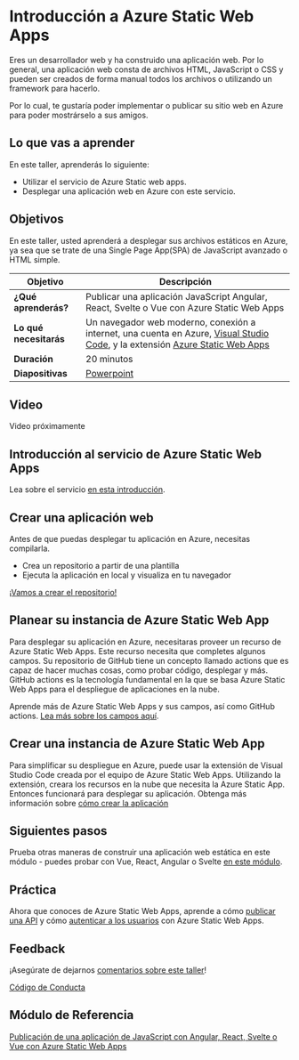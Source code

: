 # Introducción a Azure Static Web Apps

Eres un desarrollador web y ha construido una aplicación web. Por lo general, una aplicación web consta de archivos HTML, JavaScript o CSS y pueden ser creados de forma manual todos los archivos o utilizando un framework para hacerlo.

Por lo cual, te gustaría poder implementar o publicar su sitio web en Azure para poder mostrárselo a sus amigos.

## Lo que vas a aprender

En este taller, aprenderás lo siguiente:

- Utilizar el servicio de Azure Static web apps.
- Desplegar una aplicación web en Azure con este servicio.

## Objetivos

En este taller, usted aprenderá a desplegar sus archivos estáticos en Azure, ya sea que se trate de una Single Page App(SPA) de JavaScript avanzado o HTML simple.

| **Objetivo** | Descripción |
| ------------ | ----------- |
| **¿Qué aprenderás?** | Publicar una aplicación JavaScript Angular, React, Svelte o Vue con Azure Static Web Apps |
| **Lo qué necesitarás** | Un navegador web moderno, conexión a internet, una cuenta en Azure, [Visual Studio Code](https://code.visualstudio.com/?WT.mc_id=academic-56895-chnoring), y la extensión [Azure Static Web Apps](https://marketplace.visualstudio.com/items?itemName=ms-azuretools.vscode-azurestaticwebapps&WT.mc_id=academic-56895-chnoring) |
| **Duración** | 20 minutos |
| **Diapositivas** | [Powerpoint](../../slides.pptx) |

## Video

Video próximamente

## Introducción al servicio de Azure Static Web Apps

Lea sobre el servicio [en esta introducción](https://docs.microsoft.com/es-mx/learn/modules/publish-app-service-static-web-app-api/1-introduction?pivots=angular&WT.mc_id=academic-56895-chnoring).

## Crear una aplicación web

Antes de que puedas desplegar tu aplicación en Azure, necesitas compilarla.

- Crea un repositorio a partir de una plantilla
- Ejecuta la aplicación en local y visualiza en tu navegador

[¡Vamos a crear el repositorio!](https://docs.microsoft.com/es-mx/learn/modules/publish-app-service-static-web-app-api/2-exercise-get-started?pivots=angular&WT.mc_id=academic-56895-chnoring)

## Planear su instancia de Azure Static Web App

Para desplegar su aplicación en Azure, necesitaras proveer un recurso de Azure Static Web Apps. Este recurso necesita que completes algunos campos. Su repositorio de GitHub tiene un concepto llamado actions que es capaz de hacer muchas cosas, como probar código, desplegar y más. GitHub actions es la tecnología fundamental en la que se basa Azure Static Web Apps para el despliegue de aplicaciones en la nube.

Aprende más de Azure Static Web Apps y sus campos, así como GitHub actions. [Lea más sobre los campos aquí](https://docs.microsoft.com/es-mx/learn/modules/publish-app-service-static-web-app-api/3-static-web-apps?pivots=angular&WT.mc_id=academic-56895-chnoring).

## Crear una instancia de Azure Static Web App

Para simplificar su despliegue en Azure, puede usar la extensión de Visual Studio Code creada por el equipo de Azure Static Web Apps. Utilizando la extensión, creara los recursos en la nube que necesita la Azure Static App. Entonces funcionará para desplegar su aplicación. Obtenga más información sobre [cómo crear la aplicación](https://docs.microsoft.com/es-mx/learn/modules/publish-app-service-static-web-app-api/4-exercise-static-web-apps?pivots=angular&WT.mc_id=academic-56895-chnoring)

## Siguientes pasos

Prueba otras maneras de construir una aplicación web estática en este módulo - puedes probar con Vue, React, Angular o Svelte [en este módulo](https://docs.microsoft.com/es-mx/learn/modules/publish-app-service-static-web-app-api/?WT.mc_id=academic-56895-chnoring).

## Práctica

Ahora que conoces de Azure Static Web Apps, aprende a cómo [publicar una API](https://docs.microsoft.com/es-mx/learn/modules/publish-static-web-app-api-preview-url/?WT.mc_id=academic-56895-chnoring) y cómo [autenticar a los usuarios](https://docs.microsoft.com/es-mx/learn/modules/publish-static-web-app-authentication/?WT.mc_id=academic-56895-chnoring) con Azure Static Web Apps.

## Feedback

¡Asegúrate de dejarnos [comentarios sobre este taller](https://forms.office.com/r/MdhJWMZthR)!

[Código de Conducta](../../../../CODE_OF_CONDUCT.md)

## Módulo de Referencia

[Publicación de una aplicación de JavaScript con Angular, React, Svelte o Vue con Azure Static Web Apps](https://docs.microsoft.com/es-mx/learn/modules/publish-app-service-static-web-app-api/?WT.mc_id=academic-56895-chnoring)